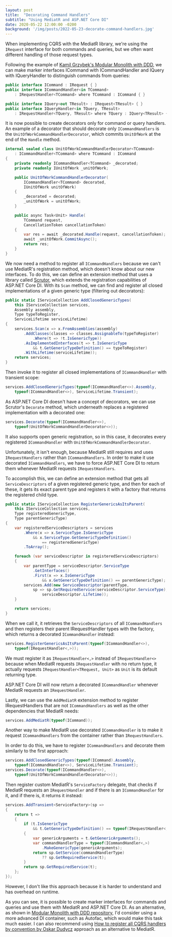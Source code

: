 ```yaml
---
layout: post
title:  "Decorating Command Handlers"
subtitle: "Using MediatR and ASP.NET Core DI"
date: 2020-05-22 12:00:00 -0200
background: '/img/posts/2022-05-23-decorate-command-handlers.jpg'
---
```


When implementing CQRS with the MediatR library, we're using the `IRequest` interface for both commands and queries, but we often want different handling of those request types.

Following the example of [Kamil Grzybek's Modular Monolith with DDD](https://github.com/kgrzybek/modular-monolith-with-ddd), we can make marker interfaces ICommand with ICommandHandler and IQuery with IQueryHandler to distinguish commands from queries:
```c#
public interface ICommand : IRequest { }
public interface ICommandHandler<in TCommand>
    : IRequestHandler<TCommand> where TCommand : ICommand { }

public interface IQuery<out TResult> : IRequest<TResult> { }
public interface IQueryHandler<in TQuery, TResult>
    : IRequestHandler<TQuery, TResult> where TQuery : IQuery<TResult> { }
```

It is now possible to create decorators only for command or query handlers. An example of a decorator that should decorate only `ICommandHandlers` is the `UnitOfWorkCommandHandlerDecorator`, which commits `UnitOfWork` at the end of the `Handle` method.

```c#
internal sealed class UnitOfWorkCommandHandlerDecorator<TCommand>
    : ICommandHandler<TCommand> where TCommand : ICommand
{
    private readonly ICommandHandler<TCommand> _decorated;
    private readonly IUnitOfWork _unitOfWork; 

    public UnitOfWorkCommandHandlerDecorator(
        ICommandHandler<TCommand> decorated,
        IUnitOfWork unitOfWork)
    {
        _decorated = decorated;
        _unitOfWork = unitOfWork;
    }

    public async Task<Unit> Handle(
        TCommand request,
        CancellationToken cancellationToken)
    {
        var res = await _decorated.Handle(request, cancellationToken);
        await _unitOfWork.CommitAsync();
        return res;
    }
}
```

We now need a method to register all `ICommandHandlers` because we can't use MediatR's registration method, which doesn't know about our new interfaces. To do this, we can define an extension method that uses a library called [Scrutor](https://github.com/khellang/Scrutor), which extends the registration capabilities of ASP.NET Core DI. With its `Scan` method, we can find and register all closed implementations of a given generic type (filtering out decorators):

```c#
public static IServiceCollection AddClosedGenericTypes(
    this IServiceCollection services,
    Assembly assembly,
    Type typeToRegister,
    ServiceLifetime serviceLifetime)
{
    services.Scan(x => x.FromAssemblies(assembly)
        .AddClasses(classes => classes.AssignableTo(typeToRegister)
            .Where(t => !t.IsGenericType))
        .AsImplementedInterfaces(t => t.IsGenericType
            && t.GetGenericTypeDefinition() == typeToRegister)
        .WithLifetime(serviceLifetime));
    return services;
}
```

Then invoke it to register all closed implementations of `ICommandHandler` with transient scope:

```c#
services.AddClosedGenericTypes(typeof(ICommandHandler<>).Assembly,
    typeof(ICommandHandler<>), ServiceLifetime.Transient);
```

As ASP.NET Core DI doesn't have a concept of decorators, we can use Scrutor's `Decorate` method, which underneath replaces a registered implementation with a decorated one:

```c#
services.Decorate(typeof(ICommandHandler<>),
    typeof(UnitOfWorkCommandHandlerDecorator<>));
```

It also supports open generic registration, so in this case, it decorates every registered `ICommandHandler` with `UnitOfWorkCommandHandlerDecorator`.

Unfortunately, it isn't enough, because MediatR still requires and uses `IRequestHandlers` rather than `ICommandHandlers`. In order to make it use decorated `ICommandHandlers`, we have to force ASP.NET Core DI to return them whenever MediatR requests `IRequestHandlers`.

To accomplish this, we can define an extension method that gets all `ServiceDescriptors` of a given registered generic type, and then for each of these, it gets its exact parent type and registers it with a factory that returns the registered child type.

```c#
public static IServiceCollection RegisterGenericsAsItsParent(
    this IServiceCollection services,
    Type registeredGenericType,
    Type parentGenericType)
{
    var registeredServiceDescriptors = services
        .Where(x => x.ServiceType.IsGenericType
            && x.ServiceType.GetGenericTypeDefinition()
                == registeredGenericType)
        .ToArray();

    foreach (var serviceDescriptor in registeredServiceDescriptors)
    {
        var parentType = serviceDescriptor.ServiceType
            .GetInterfaces()
            .First(x => x.IsGenericType
                && x.GetGenericTypeDefinition() == parentGenericType);
        services.Add(new ServiceDescriptor(parentType,
            sp => sp.GetRequiredService(serviceDescriptor.ServiceType),
                serviceDescriptor.Lifetime));
    }

    return services;
}
```

When we call it, it retrieves the `ServiceDescriptors` of all `ICommandHandlers` and then registers their parent IRequestHandler types with the factory, which returns a decorated `ICommandHandler` instead:

```c#
services.RegisterGenericsAsItsParent(typeof(ICommandHandler<>),
    typeof(IRequestHandler<,>));
```

We must register it as `IRequestHandler<,>` instead of `IRequestHandler<>` because when MediatR requests `IRequestHandler` with no return type, it actually requests `IRequestHandler<TRequest, Unit>` as `Unit` is its default returning type.

ASP.NET Core DI will now return a decorated `ICommandHandler` whenever MediatR requests an `IRequestHandler`.

Lastly, we can use the `AddMediatR` extension method to register IRequestHandlers that are not `ICommandHandlers` as well as the other dependencies that MediatR needs:

```c#
services.AddMediatR(typeof(ICommand));
```

Another way to make MediatR use decorated `ICommandHandler` is to make it request `ICommandHandlers` from the container rather than `IRequestHandlers`.

In order to do this, we have to register `ICommandHandlers` and decorate them similarly to the first approach:

```c#
services.AddClosedGenericTypes(typeof(ICommand).Assembly,
    typeof(ICommandHandler<>), ServiceLifetime.Transient);
services.Decorate(typeof(ICommandHandler<>),
    typeof(UnitOfWorkCommandHandlerDecorator<>));
```

Then register custom MediatR's `ServiceFactory` delegate, that checks if MediatR requests an `IRequestHandler` and if there is an `ICommandHandler` for it, and if there is, it returns it instead:

```c#
services.AddTransient<ServiceFactory>(sp =>
{
    return t =>
    {
        if (t.IsGenericType
            && t.GetGenericTypeDefinition() == typeof(IRequestHandler<,>))
        {
            var genericArguments = t.GetGenericArguments();
            var commandHandlerType = typeof(ICommandHandler<,>)
                .MakeGenericType(genericArguments);
            return sp.GetService(commandHandlerType)
                ?? sp.GetRequiredService(t);
        }
        return sp.GetRequiredService(t);
    };
});
```

However, I don't like this approach because it is harder to understand and has overhead on runtime.

As you can see, it is possible to create marker interfaces for commands and queries and use them with MediatR and ASP.NET Core DI. As an alternative, as shown in [Modular Monolith with DDD repository](https://github.com/kgrzybek/modular-monolith-with-ddd), I'd consider using a more advanced DI container, such as Autofac, which would make this task much easier. I can also recommend using [How to register all CQRS handlers by convention by Oskar Dudycz](https://event-driven.io/en/how_to_register_all_mediatr_handlers_by_convention/) approach as an alternative to MediatR.